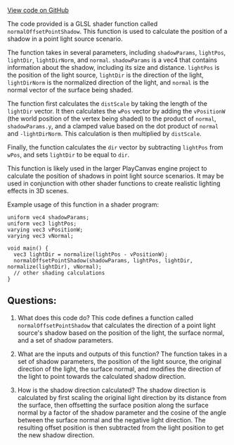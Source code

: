 [View code on GitHub](https://github.com/playcanvas/engine/src/scene/shader-lib/chunks/lit/frag/shadowCommon.js)

The code provided is a GLSL shader function called `normalOffsetPointShadow`. This function is used to calculate the position of a shadow in a point light source scenario. 

The function takes in several parameters, including `shadowParams`, `lightPos`, `lightDir`, `lightDirNorm`, and `normal`. `shadowParams` is a vec4 that contains information about the shadow, including its size and distance. `lightPos` is the position of the light source, `lightDir` is the direction of the light, `lightDirNorm` is the normalized direction of the light, and `normal` is the normal vector of the surface being shaded.

The function first calculates the `distScale` by taking the length of the `lightDir` vector. It then calculates the `wPos` vector by adding the `vPositionW` (the world position of the vertex being shaded) to the product of `normal`, `shadowParams.y`, and a clamped value based on the dot product of `normal` and `-lightDirNorm`. This calculation is then multiplied by `distScale`. 

Finally, the function calculates the `dir` vector by subtracting `lightPos` from `wPos`, and sets `lightDir` to be equal to `dir`.

This function is likely used in the larger PlayCanvas engine project to calculate the position of shadows in point light source scenarios. It may be used in conjunction with other shader functions to create realistic lighting effects in 3D scenes. 

Example usage of this function in a shader program:

```
uniform vec4 shadowParams;
uniform vec3 lightPos;
varying vec3 vPositionW;
varying vec3 vNormal;

void main() {
  vec3 lightDir = normalize(lightPos - vPositionW);
  normalOffsetPointShadow(shadowParams, lightPos, lightDir, normalize(lightDir), vNormal);
  // other shading calculations
}
```
## Questions: 
 1. What does this code do?
   This code defines a function called `normalOffsetPointShadow` that calculates the direction of a point light source's shadow based on the position of the light, the surface normal, and a set of shadow parameters.

2. What are the inputs and outputs of this function?
   The function takes in a set of shadow parameters, the position of the light source, the original direction of the light, the surface normal, and modifies the direction of the light to point towards the calculated shadow direction.

3. How is the shadow direction calculated?
   The shadow direction is calculated by first scaling the original light direction by its distance from the surface, then offsetting the surface position along the surface normal by a factor of the shadow parameter and the cosine of the angle between the surface normal and the negative light direction. The resulting offset position is then subtracted from the light position to get the new shadow direction.
